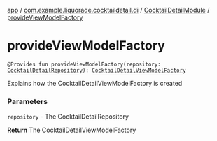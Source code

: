 [app](../../index.md) / [com.example.liquorade.cocktaildetail.di](../index.md) / [CocktailDetailModule](index.md) / [provideViewModelFactory](./provide-view-model-factory.md)

# provideViewModelFactory

`@Provides fun provideViewModelFactory(repository: `[`CocktailDetailRepository`](../../com.example.liquorade.repository/-cocktail-detail-repository/index.md)`): `[`CocktailDetailViewModelFactory`](../../com.example.liquorade.cocktaildetail/-cocktail-detail-view-model-factory/index.md)

Explains how the CocktailDetailViewModelFactory is created

### Parameters

`repository` - The CocktailDetailRepository

**Return**
The CocktailDetailViewModelFactory

